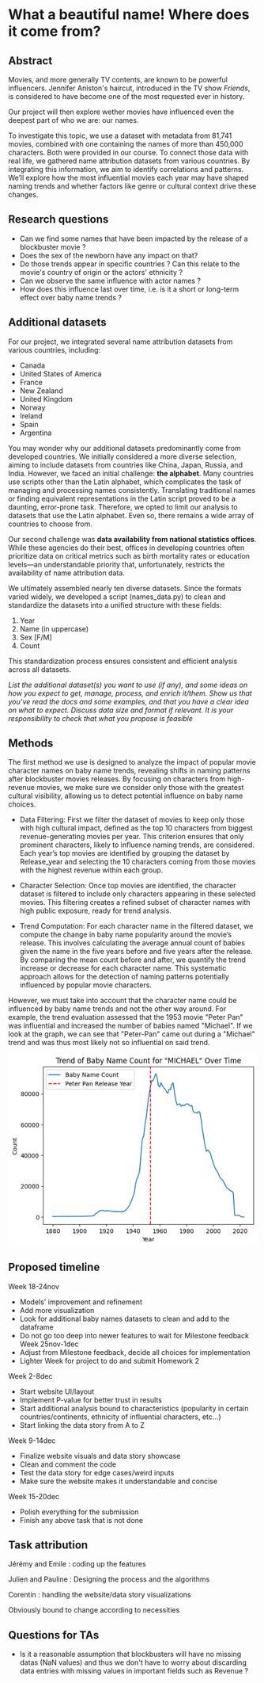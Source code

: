 
# What a beautiful name! Where does it come from?

## Abstract

Movies, and more generally TV contents, are known to be powerful influencers. Jennifer Aniston's haircut, introduced in the TV show *Friends*, is considered to have become one of the most requested ever in history. 

Our project will then explore wether movies have influenced even the deepest part of who we are: our names.

To investigate this topic, we use a dataset with metadata from 81,741 movies, combined with one containing the names of more than 450,000 characters. Both were provided in our course. To connect those data with real life, we gathered name attribution datasets from various countries.
By integrating this information, we aim to identify correlations and patterns. We’ll explore how the most influential movies each year may have shaped naming trends and whether factors like genre or cultural context drive these changes.

## Research questions

- Can we find some names that have been impacted by the release of a blockbuster movie ?
- Does the sex of the newborn have any impact on that?
- Do those trends appear in specific countries ? Can this relate to the movie's country of origin or the actors' ethnicity ?
- Can we observe the same influence with actor names ?
- How does this influence last over time, i.e. is it a short or long-term effect over baby name trends ?

## Additional datasets

For our project, we integrated several name attribution datasets from various countries, including:

- Canada
- United States of America
- France
- New Zealand
- United Kingdom
- Norway
- Ireland
- Spain
- Argentina

You may wonder why our additional datasets predominantly come from developed countries. We initially considered a more diverse selection, aiming to include datasets from countries like China, Japan, Russia, and India. However, we faced an initial challenge: **the alphabet**. Many countries use scripts other than the Latin alphabet, which complicates the task of managing and processing names consistently. Translating traditional names or finding equivalent representations in the Latin script proved to be a daunting, error-prone task.
Therefore, we opted to limit our analysis to datasets that use the Latin alphabet. Even so, there remains a wide array of countries to choose from. 

Our second challenge was **data availability from national statistics offices**. While these agencies do their best, offices in developing countries often prioritize data on critical metrics such as birth mortality rates or education levels—an understandable priority that, unfortunately, restricts the availability of name attribution data.

We ultimately assembled nearly ten diverse datasets. Since the formats varied widely, we developed a script (names_data.py) to clean and standardize the datasets into a unified structure with these fields:

1. Year
2. Name (in uppercase)
3. Sex [F/M]
4. Count

This standardization process ensures consistent and efficient analysis across all datasets.

*List the additional dataset(s) you want to use (if any), and some ideas on how you expect to get, manage, process, and enrich it/them. Show us that you’ve read the docs and some examples, and that you have a clear idea on what to expect. Discuss data size and format if relevant. It is your responsibility to check that what you propose is feasible*

## Methods
The first method we use is designed to analyze the impact of popular movie character names on baby name trends, revealing shifts in naming patterns after blockbuster movies releases. By focusing on characters from high-revenue movies, we make sure we consider only those with the greatest cultural visibility, allowing us to detect potential influence on baby name choices.

- Data Filtering: First we filter the dataset of movies to keep only those with high cultural impact, defined as the top 10 characters from biggest revenue-generating movies per year. This criterion ensures that only prominent characters, likely to influence naming trends, are considered. Each year’s top movies are identified by grouping the dataset by Release_year and selecting the 10 characters coming from those movies with the highest revenue within each group.

- Character Selection: Once top movies are identified, the character dataset is filtered to include only characters appearing in these selected movies. This filtering creates a refined subset of character names with high public exposure, ready for trend analysis.

- Trend Computation: For each character name in the filtered dataset, we compute the change in baby name popularity around the movie’s release. This involves calculating the average annual count of babies given the name in the five years before and five years after the release. By comparing the mean count before and after, we quantify the trend increase or decrease for each character name. This systematic approach allows for the detection of naming patterns potentially influenced by popular movie characters.

However, we must take into account that the character name could be influenced by baby name trends and not the other way around. For example, the trend evaluation assessed that the 1953 movie "Peter Pan" was influential and increased the number of babies named "Michael". If we look at the graph, we can see that "Peter-Pan" came out during a "Michael" trend and was thus most likely not so influential on said trend.

![Michael graph](img/michael_graph.png)


## Proposed timeline 
Week 18-24nov 
- Models' improvement and refinement
- Add more visualization
- Look for additional baby names datasets to clean and add to the dataframe
- Do not go too deep into newer features to wait for Milestone feedback
Week 25nov-1dec
- Adjust from Milestone feedback, decide all choices for implementation
- Lighter Week for project to do and submit Homework 2

Week 2-8dec
- Start website UI/layout
- Implement P-value for better trust in results
- Start additional analysis bound to characteristics (popularity in certain countries/continents, ethnicity of influential characters, etc...)
- Start linking the data story from A to Z

Week 9-14dec 
- Finalize website visuals and data story showcase 
- Clean and comment the code
- Test the data story for edge cases/weird inputs
- Make sure the website makes it understandable and concise

Week 15-20dec
- Polish everything for the submission
- Finish any above task that is not done

## Task attribution
Jérémy and Emile : coding up the features 

Julien and Pauline : Designing the process and the algorithms

Corentin : handling the website/data story visualizations

Obviously bound to change according to necessities

## Questions for TAs
- Is it a reasonable assumption that blockbusters will have no missing datas (NaN values) and thus we don't have to worry about discarding data entries with missing values in important fields such as Revenue ?